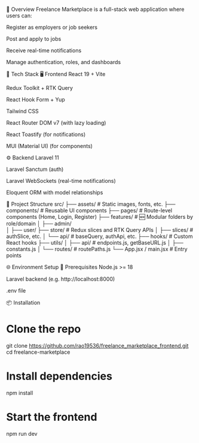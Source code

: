 🧩 Overview
Freelance Marketplace is a full-stack web application where users can:

Register as employers or job seekers

Post and apply to jobs

Receive real-time notifications

Manage authentication, roles, and dashboards

🚀 Tech Stack
🖥️ Frontend
React 19 + Vite

Redux Toolkit + RTK Query

React Hook Form + Yup

Tailwind CSS

React Router DOM v7 (with lazy loading)

React Toastify (for notifications)

MUI (Material UI) (for components)

⚙️ Backend
Laravel 11

Laravel Sanctum (auth)

Laravel WebSockets (real-time notifications)

Eloquent ORM with model relationships



📁 Project Structure 
src/
├── assets/                  # Static images, fonts, etc.
├── components/              # Reusable UI components
├── pages/                   # Route-level components (Home, Login, Register)
├── features/                # 🆕 Modular folders by role/domain
│   ├── admin/              
│   ├── user/
├── store/                   # Redux slices and RTK Query APIs
│   ├── slices/              # authSlice, etc.
│   └── api/                 # baseQuery, authApi, etc.
├── hooks/                   # Custom React hooks
├── utils/
│   ├── api/                 # endpoints.js, getBaseURL.js
│   ├── constants.js
│   └── routes/              # routePaths.js
└── App.jsx / main.jsx       # Entry points



🌐 Environment Setup
🧪 Prerequisites
Node.js >= 18

Laravel backend (e.g. http://localhost:8000)

.env file

📦 Installation

# Clone the repo
git clone https://github.com/rao19536/freelance_marketplace_frontend.git
cd freelance-marketplace

# Install dependencies
npm install

# Start the frontend
npm run dev
